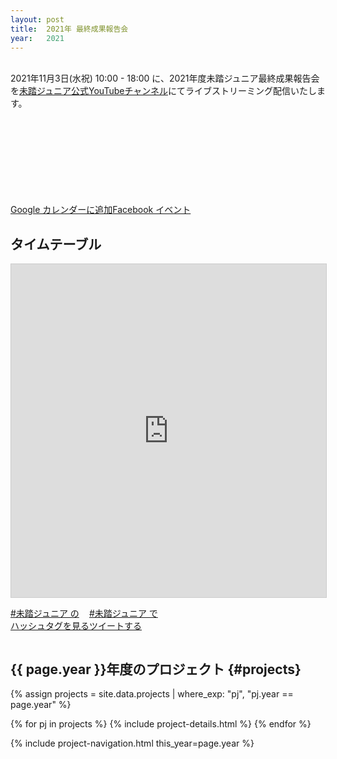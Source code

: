 ```yaml
---
layout: post
title:  2021年 最終成果報告会
year:   2021
---
```


<br>
2021年11月3日(水祝) 10:00 - 18:00 に、2021年度未踏ジュニア最終成果報告会を<a href="https://www.youtube.com/mitoujr" target="_blank">未踏ジュニア公式YouTubeチャンネル</a>にてライブストリーミング配信いたします。<br>

<div class='youtube'>
  <iframe frameborder="0" class="lazyload" allowfullscreen="" data-src="//www.youtube.com/embed/OLVQKC7ST6I"></iframe>
</div>

<div style='display: flex; flex-wrap: wrap'>
  <a class="button" target="_blank" rel='noopener' href="https://www.google.com/calendar/render?action=TEMPLATE&text=2021年度未踏ジュニア最終成果報告会&dates=20211103T100000/20211103T180000&location=https://jr.mitou.org/final&trp=true&details=タイムテーブルなどはこちら: https://jr.mitou.org/final&trp=undefined&trp=true&sprop=https://jr.mitou.org/final">Google カレンダーに追加</a>
  <a class="button" target="_blank" rel='noopener' href="https://fb.me/e/237iDG0Ne">Facebook イベント</a>
</div>

## タイムテーブル
<iframe class="airtable-embed" src="https://airtable.com/embed/shrWiIURPeouCLjQJ?backgroundColor=gray&viewControls=on" frameborder="0" onmousewheel="" width="100%" height="533" style="background: transparent; border: 1px solid #ccc;"></iframe>

<div style='display: flex; flex-wrap: wrap'>
  <!--<a href="https://www.youtube.com/playlist?list=PLNObH2jlC6le90M-WYLJFyl6McNd0kxcB" class="button">YouTube で見る</a>-->
  
  <a href="https://twitter.com/hashtag/%E6%9C%AA%E8%B8%8F%E3%82%B8%E3%83%A5%E3%83%8B%E3%82%A2?f=live" class="button" target="_blank" rel='noopener'>#未踏ジュニア の<br>ハッシュタグを見る</a>

  <a href="https://twitter.com/intent/tweet?hashtags=%E6%9C%AA%E8%B8%8F%E3%82%B8%E3%83%A5%E3%83%8B%E3%82%A2&&url=https://jr.mitou.org/final&lang=jp&related=mitoujr" class="button" target="_blank" rel='noopener'>#未踏ジュニア で<br>ツイートする</a>
</div>

## {{ page.year }}年度のプロジェクト {#projects}

{% assign projects = site.data.projects | where_exp: "pj", "pj.year == page.year" %}
<div class="projects flex">
  {% for pj in projects %}
    {% include project-details.html %}
  {% endfor %}
</div>

{% include project-navigation.html this_year=page.year %}
